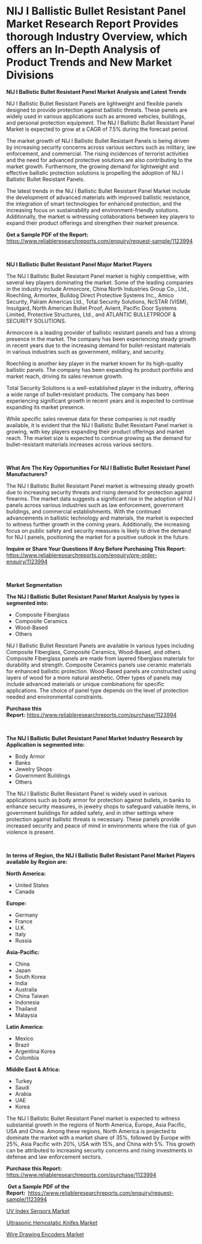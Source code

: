 <p><h1>NIJ I Ballistic Bullet Resistant Panel Market Research Report Provides thorough Industry Overview, which offers an In-Depth Analysis of Product Trends and New Market Divisions</h1></p><p><strong>NIJ I Ballistic Bullet Resistant Panel Market Analysis and Latest Trends</strong></p>
<p><p>NIJ I Ballistic Bullet Resistant Panels are lightweight and flexible panels designed to provide protection against ballistic threats. These panels are widely used in various applications such as armored vehicles, buildings, and personal protection equipment. The NIJ I Ballistic Bullet Resistant Panel Market is expected to grow at a CAGR of 7.5% during the forecast period.</p><p>The market growth of NIJ I Ballistic Bullet Resistant Panels is being driven by increasing security concerns across various sectors such as military, law enforcement, and commercial. The rising incidences of terrorist activities and the need for advanced protective solutions are also contributing to the market growth. Furthermore, the growing demand for lightweight and effective ballistic protection solutions is propelling the adoption of NIJ I Ballistic Bullet Resistant Panels.</p><p>The latest trends in the NIJ I Ballistic Bullet Resistant Panel Market include the development of advanced materials with improved ballistic resistance, the integration of smart technologies for enhanced protection, and the increasing focus on sustainability and environment-friendly solutions. Additionally, the market is witnessing collaborations between key players to expand their product offerings and strengthen their market presence.</p></p>
<p><strong>Get a Sample PDF of the Report:&nbsp;</strong> <a href="https://www.reliableresearchreports.com/enquiry/request-sample/1123994">https://www.reliableresearchreports.com/enquiry/request-sample/1123994</a></p>
<p>&nbsp;</p>
<p><strong>NIJ I Ballistic Bullet Resistant Panel Major Market Players</strong></p>
<p><p>The NIJ I Ballistic Bullet Resistant Panel market is highly competitive, with several key players dominating the market. Some of the leading companies in the industry include Armorcore, China North Industries Group Co., Ltd., Roechling, Armortex, Bulldog Direct Protective Systems Inc., Amico Security, Palram Americas Ltd., Total Security Solutions, NcSTAR (VISM), Insulgard, North American Bullet Proof, Avient, Pacific Door Systems Limited, Protective Structures, Ltd., and ATLANTIC BULLETPROOF & SECURITY SOLUTIONS.</p><p>Armorcore is a leading provider of ballistic resistant panels and has a strong presence in the market. The company has been experiencing steady growth in recent years due to the increasing demand for bullet-resistant materials in various industries such as government, military, and security.</p><p>Roechling is another key player in the market known for its high-quality ballistic panels. The company has been expanding its product portfolio and market reach, driving its sales revenue growth.</p><p>Total Security Solutions is a well-established player in the industry, offering a wide range of bullet-resistant products. The company has been experiencing significant growth in recent years and is expected to continue expanding its market presence.</p><p>While specific sales revenue data for these companies is not readily available, it is evident that the NIJ I Ballistic Bullet Resistant Panel market is growing, with key players expanding their product offerings and market reach. The market size is expected to continue growing as the demand for bullet-resistant materials increases across various sectors.</p></p>
<p>&nbsp;</p>
<p><strong>What Are The Key Opportunities For NIJ I Ballistic Bullet Resistant Panel Manufacturers?</strong></p>
<p><p>The NIJ I Ballistic Bullet Resistant Panel market is witnessing steady growth due to increasing security threats and rising demand for protection against firearms. The market data suggests a significant rise in the adoption of NIJ I panels across various industries such as law enforcement, government buildings, and commercial establishments. With the continued advancements in ballistic technology and materials, the market is expected to witness further growth in the coming years. Additionally, the increasing focus on public safety and security measures is likely to drive the demand for NIJ I panels, positioning the market for a positive outlook in the future.</p></p>
<p><strong>Inquire or Share Your Questions If Any Before Purchasing This Report:</strong> <a href="https://www.reliableresearchreports.com/enquiry/pre-order-enquiry/1123994">https://www.reliableresearchreports.com/enquiry/pre-order-enquiry/1123994</a></p>
<p>&nbsp;</p>
<p><strong>Market Segmentation</strong></p>
<p><strong>The NIJ I Ballistic Bullet Resistant Panel Market Analysis by types is segmented into:</strong></p>
<p><ul><li>Composite Fiberglass</li><li>Composite Ceramics</li><li>Wood-Based</li><li>Others</li></ul></p>
<p><p>NIJ I Ballistic Bullet Resistant Panels are available in various types including Composite Fiberglass, Composite Ceramics, Wood-Based, and others. Composite Fiberglass panels are made from layered fiberglass materials for durability and strength. Composite Ceramics panels use ceramic materials for enhanced ballistic protection. Wood-Based panels are constructed using layers of wood for a more natural aesthetic. Other types of panels may include advanced materials or unique combinations for specific applications. The choice of panel type depends on the level of protection needed and environmental constraints.</p></p>
<p><strong>Purchase this Report:&nbsp;</strong><a href="https://www.reliableresearchreports.com/purchase/1123994">https://www.reliableresearchreports.com/purchase/1123994</a></p>
<p>&nbsp;</p>
<p><strong>The NIJ I Ballistic Bullet Resistant Panel Market Industry Research by Application is segmented into:</strong></p>
<p><ul><li>Body Armor</li><li>Banks</li><li>Jewelry Shops</li><li>Government Buildings</li><li>Others</li></ul></p>
<p><p>The NIJ I Ballistic Bullet Resistant Panel is widely used in various applications such as body armor for protection against bullets, in banks to enhance security measures, in jewelry shops to safeguard valuable items, in government buildings for added safety, and in other settings where protection against ballistic threats is necessary. These panels provide increased security and peace of mind in environments where the risk of gun violence is present.</p></p>
<p>&nbsp;</p>
<p><strong>In terms of Region, the NIJ I Ballistic Bullet Resistant Panel Market Players available by Region are:</strong></p>
<p>
    <p> <strong> North America: </strong>
        <ul>
            <li>United States</li>
            <li>Canada</li>
        </ul>
        </p> 
    <p> <strong> Europe: </strong>
        <ul>
            <li>Germany</li>
            <li>France</li>
            <li>U.K.</li>
            <li>Italy</li>
            <li>Russia</li>
        </ul>
        </p> 
    <p> <strong> Asia-Pacific: </strong>
        <ul>
            <li>China</li>
            <li>Japan</li>
            <li>South Korea</li>
            <li>India</li>
            <li>Australia</li>
            <li>China Taiwan</li>
            <li>Indonesia</li>
            <li>Thailand</li>
            <li>Malaysia</li>
        </ul>
        </p> 
    <p> <strong> Latin America: </strong>
        <ul>
            <li>Mexico</li>
            <li>Brazil</li>
            <li>Argentina Korea</li>
            <li>Colombia</li>
        </ul>
        </p> 
    <p> <strong> Middle East & Africa: </strong>
        <ul>
            <li>Turkey</li>
            <li>Saudi</li>
            <li>Arabia</li>
            <li>UAE</li>
            <li>Korea</li>
        </ul>
    </p>
    </p>
<p><p>The NIJ I Ballistic Bullet Resistant Panel market is expected to witness substantial growth in the regions of North America, Europe, Asia Pacific, USA and China. Among these regions, North America is projected to dominate the market with a market share of 35%, followed by Europe with 25%, Asia Pacific with 20%, USA with 15%, and China with 5%. This growth can be attributed to increasing security concerns and rising investments in defense and law enforcement sectors.</p></p>
<p><strong>Purchase this Report: </strong><a href="https://www.reliableresearchreports.com/purchase/1123994">https://www.reliableresearchreports.com/purchase/1123994</a></p>
<p>&nbsp;<strong>Get a Sample PDF of the Report:&nbsp;&nbsp;</strong><a href="https://www.reliableresearchreports.com/enquiry/request-sample/1123994">https://www.reliableresearchreports.com/enquiry/request-sample/1123994</a></p>
<p><strong></strong></p>
<p><p><a href="https://view.publitas.com/reportprime-1/uv-index-sensors-market-dynamics-2024-2031-also-about-its-market-trends-projections-and-opportunities/">UV Index Sensors Market</a></p><p><a href="https://nifty-kite-d51.notion.site/Ultrasonic-Hemostatic-Knifes-Market-Furnish-Information-about-Market-Size-Market-Share-Market-Dyna-8e85752100ae4522b8f41429245f94a5">Ultrasonic Hemostatic Knifes Market</a></p><p><a href="https://ivy-potential-64b.notion.site/Global-Wire-Drawing-Encoders-Market-by-Types-Applications-and-Major-Players-with-Regional-Growth--088b22ceb9b44f5fa025fd3b212c1f12">Wire Drawing Encoders Market</a></p></p>